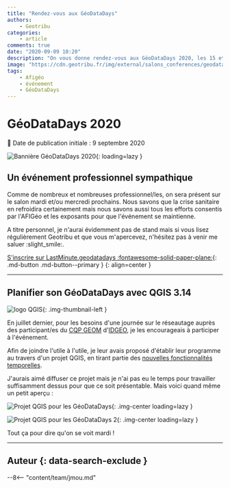 ```yaml
---
title: "Rendez-vous aux GéoDataDays"
authors:
    - Geotribu
categories:
    - article
comments: true
date: "2020-09-09 10:20"
description: "On vous donne rendez-vous aux GéoDataDays 2020, les 15 et 16 septembre à Montpellier, l'événement indépendant de la géomatique francophone."
image: "https://cdn.geotribu.fr/img/external/salons_conferences/geodatadays/2020/geodatadays_2020_banniere.jpg"
tags:
    - Afigéo
    - événement
    - GéoDataDays
---
```


# GéoDataDays 2020

:calendar: Date de publication initiale : 9 septembre 2020

![Bannière GéoDataDays 2020](https://cdn.geotribu.fr/img/external/salons_conferences/geodatadays/2020/geodatadays_2020_banniere.jpg "GéoDataDays 2020 à Montpellier"){: loading=lazy }

## Un événement professionnel sympathique

Comme de nombreux et nombreuses professionnel/les, on sera présent sur le salon mardi et/ou mercredi prochains. Nous savons que la crise sanitaire en refroidira certainement mais nous savons aussi tous les efforts consentis par l'AFIGéo et les exposants pour que l'événement se maintienne.

A titre personnel, je n'aurai évidemment pas de stand mais si vous lisez régulièrement Geotribu et que vous m'apercevez, n'hésitez pas à venir me saluer :slight_smile:.

[S'inscrire sur LastMinute.geodatadays :fontawesome-solid-paper-plane:](https://www.geodatadays.fr/inscription){: .md-button .md-button--primary }
{: align=center }

----

## Planifier son GéoDataDays avec QGIS 3.14

![logo QGIS](https://cdn.geotribu.fr/img/logos-icones/logiciels_librairies/qgis.png){: .img-thumbnail-left }

En juillet dernier, pour les besoins d'une journée sur le réseautage auprès des participant/es du [CQP GEOM](https://www.idgeo.fr/formation/cqp-geom-geomaticien-developpeur-dapplications-spatiales/) d'[IDGEO](https://www.idgeo.fr/), je les encourageais à participer à l'événement.

Afin de joindre l'utile à l'utile, je leur avais proposé d'établir leur programme au travers d'un projet QGIS, en tirant partie des [nouvelles fonctionnalités temporelles](../../rdp/2020/rdp_2020-06-26.md#qgis-314-pi).

J'aurais aimé diffuser ce projet mais je n'ai pas eu le temps pour travailler suffisamment dessus pour que ce soit présentable. Mais voici quand même un petit aperçu :

![Projet QGIS pour les GéoDataDays](https://cdn.geotribu.fr/img/external/salons_conferences/geodatadays/2020/geodatadays_2020_qgis_new_entity.png "Formulaire de saisie du projet QGIS"){: .img-center loading=lazy }

![Projet QGIS pour les GéoDataDays 2](https://cdn.geotribu.fr/img/external/salons_conferences/geodatadays/2020/geodatadays_qgis_schedule.gif "Animation temporelle"){: .img-center loading=lazy }

Tout ça pour dire qu'on se voit mardi !

----

## Auteur {: data-search-exclude }

--8<-- "content/team/jmou.md"
